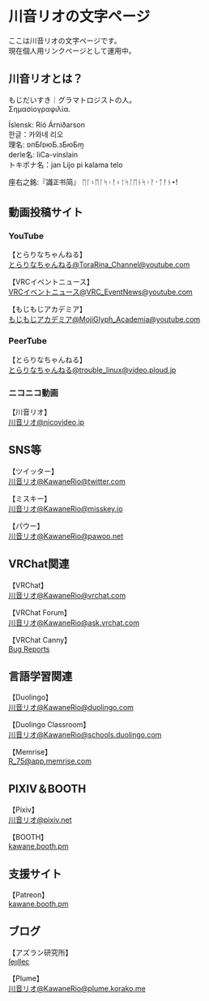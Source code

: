 # 川音リオの文字ページ
ここは川音リオの文字ページです。\
現在個人用リンクページとして運用中。

## 川音リオとは？
もじだいすき｜グラマトロジストの人。\
Σημασίογραφιλία.

Íslensk: Ríó Árniðarson\
한글：카와네 리오\
理名: ᴅᴨƂſᴅюƂ.зƂюƂm͔\
derle名: liCa-vinslain\
トキポナ名：jan Lijo pi kalama telo



座右之銘:『識𝍶书简』
ᛖᚴ᛬ᛖᛚᛋᚲᚨ᛬ᛁ́ᛋᛚᛖᚾᛋᚲᚨ᛫ᛏᚨᚾ᛭!


## 動画投稿サイト
### YouTube
【とらりなちゃんねる】\
[とらりなちゃんねる@ToraRina_Channel@youtube.com](https://www.youtube.com/channel/UCnaU1mkqAEdk5SqO8hYt_aA)

【VRCイベントニュース】\
[VRCイベントニュース@VRC_EventNews@youtube.com](https://www.youtube.com/channel/UC6Pu88m4j3s24JquSbMDvbg)

【もじもじアカデミア】\
[もじもじアカデミア@MojiGlyph_Academia@youtube.com](https://www.youtube.com/channel/UClGKTVmQq2GrVk5-trnwinA)

### PeerTube
【とらりなちゃんねる】\
[とらりなちゃんねる@trouble_linux@video.ploud.jp](https://video.ploud.jp/video-channels/trouble_linux/videos)

### ニコニコ動画
【川音リオ】\
[川音リオ@nicovideo.jp](https://www.nicovideo.jp/user/22031969)

## SNS等
【ツイッター】\
[川音リオ@KawaneRio@twitter.com](https://twitter.com/KawaneRio)

【ミスキー】\
[川音リオ@KawaneRio@misskey.io](https://misskey.io/@KawaneRio)

【パウー】\
[川音リオ@KawaneRio@pawoo.net](https://pawoo.net/@KawaneRio)

## VRChat関連
【VRChat】\
[川音リオ@KawaneRio@vrchat.com](https://vrchat.com/home/user/usr_d865c0d5-dfb7-4167-9329-8324fa94cee2)

【VRChat Forum】\
[川音リオ@KawaneRio@ask.vrchat.com](https://ask.vrchat.com/u/kawanerio/summary)

【VRChat Canny】\
[Bug Reports](https://feedback.vrchat.com/bug-reports)

## 言語学習関連
【Duolingo】\
[川音リオ@KawaneRio@duolingo.com](https://www.duolingo.com/profile/KawaneRio)

【Duolingo Classroom】\
[川音リオ@KawaneRio@schools.duolingo.com](https://schools.duolingo.com/classroom/3978311)

【Memrise】\
[R_75@app.memrise.com](https://app.memrise.com/user/R_75/courses/teaching/)

## PIXIV＆BOOTH
【Pixiv】\
[川音リオ@pixiv.net](https://www.pixiv.net/users/16622101)

【BOOTH】\
[kawane.booth.pm](https://kawane.booth.pm/)


## 支援サイト
【Patreon】\
[kawane.booth.pm](https://kawane.booth.pm/)


## ブログ
【アズラン研究所】\
[ſeȷıɭlec](https://viid.blog.jp)

【Plume】\
[川音リオ@KawaneRio@plume.korako.me](https://plume.korako.me/@/KawaneRio)
